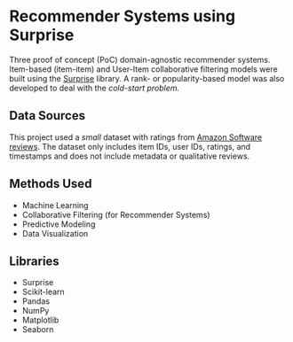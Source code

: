 # Recommender Systems using Surprise
Three proof of concept (PoC) domain-agnostic recommender systems. Item-based (item-item) and User-Item collaborative filtering models were built using the [Surprise](https://github.com/NicolasHug/Surprise) library. A rank- or popularity-based model was also developed to deal with the *cold-start problem.*

## Data Sources
This project used a *small* dataset with ratings from [Amazon Software reviews](https://nijianmo.github.io/amazon/index.html). The dataset only includes item IDs, user IDs, ratings, and timestamps and does not include metadata or qualitative reviews.

## Methods Used
* Machine Learning
* Collaborative Filtering (for Recommender Systems)
* Predictive Modeling
* Data Visualization

## Libraries
* Surprise
* Scikit-learn
* Pandas
* NumPy
* Matplotlib
* Seaborn


